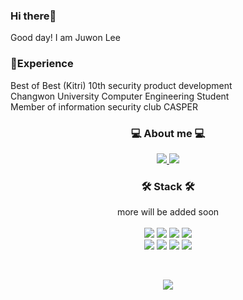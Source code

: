 <h3>Hi there👋</h3>
Good day! I am Juwon Lee

<h3>💫Experience</h3>
Best of Best (Kitri) 10th security product development<br>
Changwon University Computer Engineering Student<br>
Member of information security club CASPER

<h3 align="center"> 💻 About me 💻 </h3>
<p align="center">
  <a href="https://twix.tistory.com">
    <img src="https://img.shields.io/badge/TISTORY-000000?style=flat-square&logo=Tidal&logoColor=white"/>
  </a>
  <a href="https://www.instagram.com/ol_i0_">
    <img src="https://img.shields.io/badge/Instagram-E4405F?style=flat-square&logo=Instagram&logoColor=white"/>
  </a>
</p>

<h3 align="center"> 🛠 Stack 🛠</h3>
<p align="center">
  more will be added soon
  <br><br>
  <img src="https://img.shields.io/badge/Python-3776AB?style=flat-square&logo=Python&logoColor=white"/>
  <img src="https://img.shields.io/badge/Java-007396?style=flat-square&logo=Java&logoColor=white"/>
  <img src="https://img.shields.io/badge/C-A8B9CC?style=flat-square&logo=C&logoColor=white"/>
  <img src="https://img.shields.io/badge/MySQL-4479A1?style=flat-square&logo=MySQL&logoColor=white"/>
  <br>
  <img src="https://img.shields.io/badge/HTML5-E34F26?style=flat-square&logo=HTML5&logoColor=white"/>
  <img src="https://img.shields.io/badge/CSS3-1572B6?style=flat-square&logo=CSS3&logoColor=white"/>
  <img src="https://img.shields.io/badge/JavaScript-F7DF1E?style=flat-square&logo=JavaScript&logoColor=white"/>
  <img src="https://img.shields.io/badge/PHP-777BB4?style=flat-square&logo=PHP&logoColor=white"/>
</p>
<br>
<p align="center">
  <a href="https://solved.ac/fud0427">
    <img src="http://mazassumnida.wtf/api/v2/generate_badge?boj=juju">
  </a>
</p>
<!--
**casperWebmon/casperWebmon** is a ✨ _special_ ✨ repository because its `README.md` (this file) appears on your GitHub profile.

Here are some ideas to get you started:

- 🔭 I’m currently working on ...
- 🌱 I’m currently learning ...
- 👯 I’m looking to collaborate on ...
- 🤔 I’m looking for help with ...
- 💬 Ask me about ...
- 📫 How to reach me: ...
- 😄 Pronouns: ...
- ⚡ Fun fact: ...
-->
